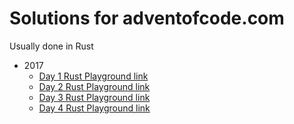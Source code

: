 # Solutions for adventofcode.com

Usually done in Rust

 - 2017
   - [Day 1 Rust Playground link](https://play.rust-lang.org/?gist=5526f63283d4d6ac930cbc8ec75512ff&version=stable)
   - [Day 2 Rust Playground link](https://play.rust-lang.org/?gist=6c370cbd07b274d082900a3a86ecbe8d&version=stable)
   - [Day 3 Rust Playground link](https://play.rust-lang.org/?gist=60e447517f1b217a03e7cbecfbe3b024&version=stable)
   - [Day 4 Rust Playground link](https://play.rust-lang.org/?gist=57339f0e30c5d8a8ed1c6025b82441ae&version=stable)
